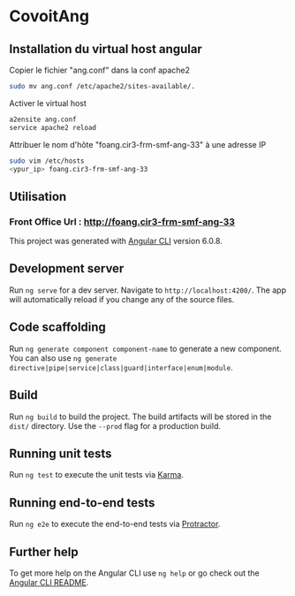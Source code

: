 # CovoitAng

## Installation du virtual host angular

Copier le fichier "ang.conf" dans la conf apache2
```bash
sudo mv ang.conf /etc/apache2/sites-available/.
```
Activer le virtual host
```bash
a2ensite ang.conf
service apache2 reload
```
Attribuer le nom d'hôte "foang.cir3-frm-smf-ang-33" à une adresse IP
```bash
sudo vim /etc/hosts
<ypur_ip> foang.cir3-frm-smf-ang-33
```

## Utilisation

### Front Office Url : http://foang.cir3-frm-smf-ang-33




This project was generated with [Angular CLI](https://github.com/angular/angular-cli) version 6.0.8.

## Development server

Run `ng serve` for a dev server. Navigate to `http://localhost:4200/`. The app will automatically reload if you change any of the source files.

## Code scaffolding

Run `ng generate component component-name` to generate a new component. You can also use `ng generate directive|pipe|service|class|guard|interface|enum|module`.

## Build

Run `ng build` to build the project. The build artifacts will be stored in the `dist/` directory. Use the `--prod` flag for a production build.

## Running unit tests

Run `ng test` to execute the unit tests via [Karma](https://karma-runner.github.io).

## Running end-to-end tests

Run `ng e2e` to execute the end-to-end tests via [Protractor](http://www.protractortest.org/).

## Further help

To get more help on the Angular CLI use `ng help` or go check out the [Angular CLI README](https://github.com/angular/angular-cli/blob/master/README.md).
